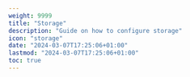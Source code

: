 ```yaml
---
weight: 9999
title: "Storage"
description: "Guide on how to configure storage"
icon: "storage"
date: "2024-03-07T17:25:06+01:00"
lastmod: "2024-03-07T17:25:06+01:00"
toc: true
---
```

